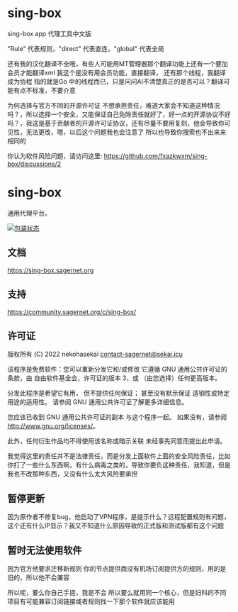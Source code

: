 # sing-box
sing-box app 代理工具中文版

"Rule" 代表规则，"direct" 代表直连，"global" 代表全局


还有我的汉化翻译不全哦，有些人可能用MT管理器那个翻译功能上还有一个要加会员才能翻译xml 我这个是没有用会员功能，直接翻译，
还有那个线程，我翻译成为协程 指的就是Go 中的线程而已，只是问问AI不清楚真正的是否可以？翻译可能有点不标准，不要介意

为何选择与官方不同的开源许可证 不想承担责任，难道大家会不知道这种情况吗？，所以选择一个安全，又能保证自己免除责任就好了，好一点的开源协议不好吗？，我这是基于贡献者的开源许可证协议，还有尽量不要用复刻，他会导致你可见性，无法更改，嗯，以后这个问题我也会注意了 所以也导致你搜索也不出来来相同的

你认为软件风险问题，请访问这里:
https://github.com/fxazkwxm/sing-box/discussions/2

# sing-box

通用代理平台。

[![包装状态](https://repology.org/badge/vertical-allrepos/sing-box.svg)](https://repology.org/project/sing-box/versions)

## 文档

https://sing-box.sagernet.org

## 支持

https://community.sagernet.org/c/sing-box/

## 许可证

版权所有 (C) 2022 nekohasekai <contact-sagernet@sekai.icu>

 该程序是免费软件：您可以重新分发它和/或修改
 它遵循 GNU 通用公共许可证的条款，由
 自由软件基金会，许可证的版本 3，或
 （由您选择）任何更高版本。

 分发此程序是希望它有用，
 但不提供任何保证； 甚至没有默示保证
 适销性或特定用途的适用性。 请参阅
 GNU 通用公共许可证了解更多详细信息。

 您应该已收到 GNU 通用公共许可证的副本
 与这个程序一起。 如果没有，请参阅 <http://www.gnu.org/licenses/>。

 此外，任何衍生作品均不得使用该名称或暗示关联
 未经事先同意而提出此申请。

 我觉得这里的责任并不是法律责任，而是分发上面软件上面的安全风险责任，比如你打了一些什么东西啊，有什么病毒之类的，导致你要负这种责任，我知道，但是我也不改那种东西，又没有什么太大风险要承担

## 暂停更新
因为原作者不修复bug，他启动了VPN程序，是提示什么？远程配置规则有问题，这个还有什么IP显示？我又不知道什么原因导致的正式版和测试版都有这个问题
## 暂时无法使用软件
因为官方他要求迁移新规则
你的节点提供商没有机场订阅提供方的规则，用的是旧的，所以他不会兼容

所以呢，要么你自己手搓，我是不会
所以要么就用同一个核心，但是妇科的不同项目有可能兼容订阅链接或者规则找一下那个软件就应该能用
